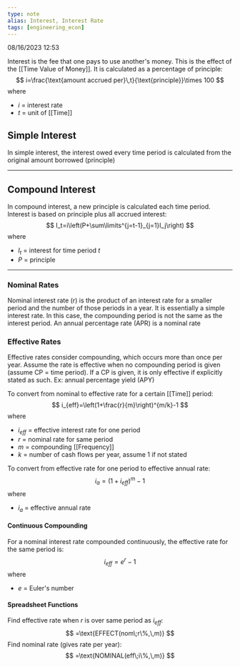 ```yaml
---
type: note
alias: Interest, Interest Rate
tags: [engineering_econ]
---
```

08/16/2023 12:53

  

Interest is the fee that one pays to use another's money. This is the effect of the [[Time Value of Money]]. It is calculated as a percentage of principle:
$$
i=\frac{\text{amount accrued per}\,t}{\text{principle}}\times 100
$$
where
- $i$ = interest rate
- $t$ = unit of [[Time]]

## Simple Interest
In simple interest, the interest owed every time period is calculated from the original amount borrowed (principle) 

---

## Compound Interest
In compound interest, a new principle is calculated each time period. Interest is based on principle plus all accrued interest:
$$
I_t=i\left(P+\sum\limits^{j=t-1}_{j=1}I_j\right)
$$
where
- $I_t$ = interest for time period $t$
- $P$ = principle

---

### Nominal Rates
Nominal interest rate (r) is the product of an interest rate for a smaller period and the number of those periods in a year. It is essentially a simple interest rate. In this case, the compounding period is not the same as the interest period. An annual percentage rate (APR) is a nominal rate

### Effective Rates
Effective rates consider compounding, which occurs more than once per year. Assume the rate is effective when no compounding period is given (assume CP = time period). If a CP is given, it is only effective if explicitly stated as such. Ex: annual percentage yield (APY) 

To convert from nominal to effective rate for a certain [[Time]] period:
$$
i_{eff}=\left(1+\frac{r}{m}\right)^{m/k}-1
$$
where
- $i_{eff}$ = effective interest rate for one period
- $r$ = nominal rate for same period
- $m$ = compounding [[Frequency]]
- $k$ = number of cash flows per year, assume 1 if not stated

To convert from effective rate for one period to effective annual rate:
$$
i_{a}=(1+i_{eff})^m-1
$$
where
- $i_a$ = effective annual rate

#### Continuous Compounding
For a nominal interest rate compounded continuously, the effective rate for the same period is:
$$
i_{eff}=e^{r}-1
$$
where 
- $e$ = Euler's number

#### Spreadsheet Functions
Find effective rate when $r$ is over same period as $i_{eff}$:
$$
=\text{EFFECT(nom\;r\%,\,m)}
$$
Find nominal rate (gives rate per year):
$$
=\text{NOMINAL(eff\;i\%,\,m)}
$$
